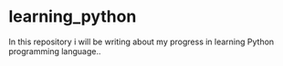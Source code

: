 # learning_python
In this repository i will be writing about my progress in learning Python programming language..
